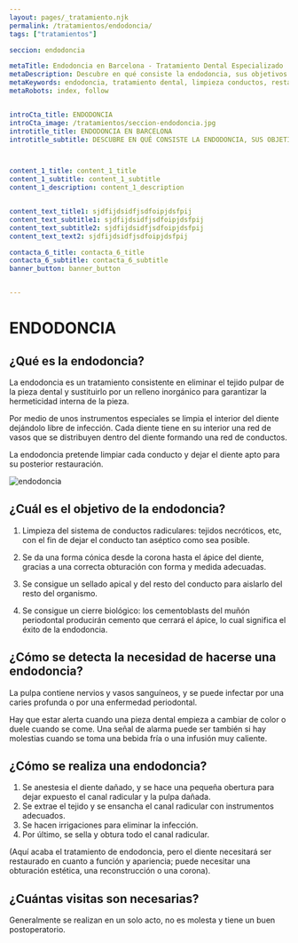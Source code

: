 ```yaml
---
layout: pages/_tratamiento.njk
permalink: /tratamientos/endodoncia/
tags: ["tratamientos"]

seccion: endodoncia

metaTitle: Endodoncia en Barcelona - Tratamiento Dental Especializado
metaDescription: Descubre en qué consiste la endodoncia, sus objetivos y cómo se realiza. Aprende a detectar la necesidad de este tratamiento dental.
metaKeywords: endodoncia, tratamiento dental, limpieza conductos, restauración dental, Barcelona
metaRobots: index, follow


introCta_title: ENDODONCIA
introCta_image: /tratamientos/seccion-endodoncia.jpg
introtitle_title: ENDODONCIA EN BARCELONA
introtitle_subtitle: DESCUBRE EN QUÉ CONSISTE LA ENDODONCIA, SUS OBJETIVOS Y CÓMO SE REALIZA



content_1_title: content_1_title
content_1_subtitle: content_1_subtitle
content_1_description: content_1_description


content_text_title1: sjdfijdsidfjsdfoipjdsfpij
content_text_subtitle1: sjdfijdsidfjsdfoipjdsfpij
content_text_subtitle2: sjdfijdsidfjsdfoipjdsfpij
content_text_text2: sjdfijdsidfjsdfoipjdsfpij

contacta_6_title: contacta_6_title
contacta_6_subtitle: contacta_6_subtitle
banner_button: banner_button


---
```




# ENDODONCIA

## ¿Qué es la endodoncia?

La endodoncia es un tratamiento consistente en eliminar el tejido pulpar de la pieza dental y sustituirlo por un relleno inorgánico para garantizar la hermeticidad interna de la pieza.

Por medio de unos instrumentos especiales se limpia el interior del diente dejándolo libre de infección. Cada diente tiene en su interior una red de vasos que se distribuyen dentro del diente formando una red de conductos.

La endodoncia pretende limpiar cada conducto y dejar el diente apto para su posterior restauración.

![endodoncia](/assets/static/images/endodoncia.jpg)

## ¿Cuál es el objetivo de la endodoncia?

1. Limpieza del sistema de conductos radiculares: tejidos necróticos, etc, con el fin de dejar el conducto tan aséptico como sea posible.

2. Se da una forma cónica desde la corona hasta el ápice del diente, gracias a una correcta obturación con forma y medida adecuadas.

3. Se consigue un sellado apical y del resto del conducto para aislarlo del resto del organismo.

4. Se consigue un cierre biológico: los cementoblasts del muñón periodontal producirán cemento que cerrará el ápice, lo cual significa el éxito de la endodoncia.

## ¿Cómo se detecta la necesidad de hacerse una endodoncia?

La pulpa contiene nervios y vasos sanguíneos, y se puede infectar por una caries profunda o por una enfermedad periodontal.

Hay que estar alerta cuando una pieza dental empieza a cambiar de color o duele cuando se come. Una señal de alarma puede ser también si hay molestias cuando se toma una bebida fría o una infusión muy caliente.

## ¿Cómo se realiza una endodoncia?

1. Se anestesia el diente dañado, y se hace una pequeña obertura para dejar expuesto el canal radicular y la pulpa dañada.
2. Se extrae el tejido y se ensancha el canal radicular con instrumentos adecuados.
3. Se hacen irrigaciones para eliminar la infección.
4. Por último, se sella y obtura todo el canal radicular.

(Aquí acaba el tratamiento de endodoncia, pero el diente necesitará ser restaurado en cuanto a función y apariencia; puede necesitar una obturación estética, una reconstrucción o una corona).

## ¿Cuántas visitas son necesarias?

Generalmente se realizan en un solo acto, no es molesta y tiene un buen postoperatorio.

